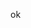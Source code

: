 ok

 <!---
 amoghkrishna55/amoghkrishna55 is a ✨ special ✨ repository because its `README.md` (this file) appears on your GitHub profile.
 You can click the Preview link to take a look at your changes.
 --->
